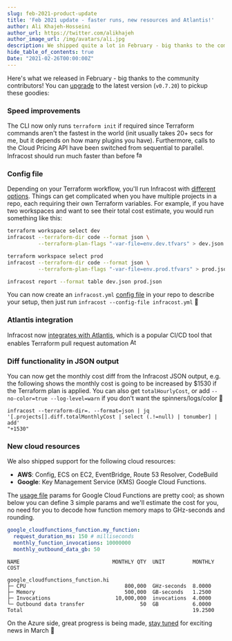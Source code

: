 ```yaml
---
slug: feb-2021-product-update
title: 'Feb 2021 update - faster runs, new resources and Atlantis!'
author: Ali Khajeh-Hosseini
author_url: https://twitter.com/alikhajeh
author_image_url: /img/avatars/ali.jpg
description: We shipped quite a lot in February - big thanks to the community contributors! Upgrade to pickup these goodies.
hide_table_of_contents: true
Date: "2021-02-26T00:00:00Z"
---
```


Here's what we released in February - big thanks to the community contributors! You can [upgrade](/docs/#1-install-infracost) to the latest version (`v0.7.20`) to pickup these goodies:

### Speed improvements

The CLI now only runs `terraform init` if required since Terraform commands aren't the fastest in the world (init usually takes 20+ secs for me, but it depends on how many plugins you have). Furthermore, calls to the Cloud Pricing API have been switched from sequential to parallel. Infracost should run much faster than before <img src="https://cultofthepartyparrot.com/parrots/hd/fastparrot.gif" width="16px" alt="fast" />

### Config file

Depending on your Terraform workflow, you'll run Infracost with [different options](/docs/#usage-methods). Things can get complicated when you have multiple projects in a repo, each requiring their own Terraform variables. For example, if you have two workspaces and want to see their total cost estimate, you would run something like this:

```sh
terraform workspace select dev
infracost --terraform-dir code --format json \
          --terraform-plan-flags "-var-file=env.dev.tfvars" > dev.json

terraform workspace select prod
infracost --terraform-dir code --format json \
          --terraform-plan-flags "-var-file=env.prod.tfvars" > prod.json

infracost report --format table dev.json prod.json
```

You can now create an `infracost.yml` [config file](/docs/config_file) in your repo to describe your setup, then just run `infracost --config-file infracost.yml` 🙌

### Atlantis integration

Infracost now [integrates with Atlantis](/docs/integrations#atlantis), which is a popular CI/CD tool that enables Terraform pull request automation <img src="https://www.runatlantis.io/favicon-16x16.png" width="16px" alt="Atlantis" />

### Diff functionality in JSON output

You can now get the monthly cost diff from the Infracost JSON output, e.g. the following shows the monthly cost is going to be increased by $1530 if the Terraform plan is applied. You can also get `totalHourlyCost`, or add `--no-color=true --log-level=warn` if you don't want the spinners/logs/color 🤩

```
infracost --terraform-dir=. --format=json | jq '[.projects[].diff.totalMonthlyCost | select (.!=null) | tonumber] | add'
"+1530"
```

### New cloud resources

We also shipped support for the following cloud resources:
- **AWS**: Config, ECS on EC2, EventBridge, Route 53 Resolver, CodeBuild
- **Google**: Key Management Service (KMS) Google Cloud Functions.

The [usage file](/docs/usage_based_resources) params for Google Cloud Functions are pretty cool; as shown below you can define 3 simple params and we'll estimate the cost for you, no need for you to decode how function memory maps to GHz-seconds and rounding.

```yml
google_cloudfunctions_function.my_function:
  request_duration_ms: 150 # milliseconds
  monthly_function_invocations: 10000000
  monthly_outbound_data_gb: 50
```

```
NAME                              MONTHLY QTY  UNIT         MONTHLY COST

google_cloudfunctions_function.hi
├─ CPU                                800,000  GHz-seconds  8.0000
├─ Memory                             500,000  GB-seconds   1.2500
├─ Invocations                     10,000,000  invocations  4.0000
└─ Outbound data transfer                  50  GB           6.0000
Total                                                       19.2500
```

On the Azure side, great progress is being made, [stay tuned](https://github.com/infracost/infracost/issues/64) for exciting news in March 🚀

